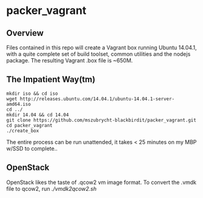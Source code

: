 packer_vagrant
==============

Overview
--------

Files contained in this repo will create a Vagrant box running Ubuntu 14.04.1, with a quite complete set of build toolset, common utilities and the nodejs package.  The resulting Vagrant .box file is ~650M. 


The Impatient Way(tm)
---------------------

```{bash}
mkdir iso && cd iso
wget http://releases.ubuntu.com/14.04.1/ubuntu-14.04.1-server-amd64.iso
cd ../
mkdir 14.04 && cd 14.04
git clone https://github.com/mszubrycht-blackbirdit/packer_vagrant.git
cd packer_vagrant
./create_box
```

The entire process can be run unattended, it takes < 25 minutes on my MBP w/SSD to complete..


OpenStack
---------

OpenStack likes the taste of .qcow2 vm image format.  To convert the .vmdk file to qcow2, run *./vmdk2qcow2.sh*
